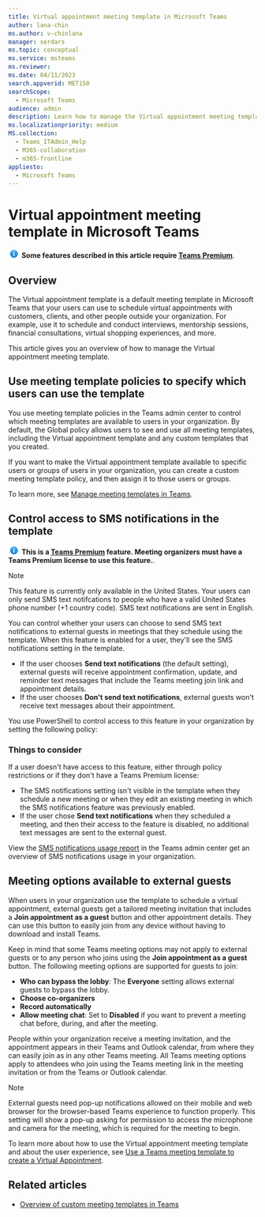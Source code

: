 ```yaml
---
title: Virtual appointment meeting template in Microsoft Teams
author: lana-chin
ms.author: v-chinlana
manager: serdars
ms.topic: conceptual
ms.service: msteams
ms.reviewer: 
ms.date: 04/11/2023
search.appverid: MET150
searchScope:
  - Microsoft Teams
audience: admin
description: Learn how to manage the Virtual appointment meeting template for Teams users in your organization.
ms.localizationpriority: medium
MS.collection: 
  - Teams_ITAdmin_Help
  - M365-collaboration
  - m365-frontline
appliesto: 
  - Microsoft Teams
---
```


# Virtual appointment meeting template in Microsoft Teams

![Information icon](media/info.png) **Some features described in this article require [Teams Premium](teams-add-on-licensing/licensing-enhance-teams.md)**.

## Overview

The Virtual appointment template is a default meeting template in Microsoft Teams that your users can use to schedule virtual appointments with customers, clients, and other people outside your organization. For example, use it to schedule and conduct interviews, mentorship sessions, financial consultations, virtual shopping experiences, and more.

This article gives you an overview of how to manage the Virtual appointment meeting template<!--in the Teams admin center-->.

## Use meeting template policies to specify which users can use the template

You use meeting template policies in the Teams admin center to control which meeting templates are available to users in your organization. By default, the Global policy allows users to see and use all meeting templates, including the Virtual appointment template and any custom templates that you created.

If you want to make the Virtual appointment template available to specific users or groups of users in your organization, you can create a custom meeting template policy, and then assign it to those users or groups.

To learn more, see [Manage meeting templates in Teams](manage-meeting-templates.md).

## Control access to SMS notifications in the template

![Information icon](media/info.png) **This is a [Teams Premium](teams-add-on-licensing/licensing-enhance-teams.md) feature. Meeting organizers must have a Teams Premium license to use this feature.**.

> [!NOTE]
> This feature is currently only available in the United States. Your users can only send SMS text notifcations to people who have a valid United States phone number (+1 country code). SMS text notifications are sent in English.

You can control whether your users can choose to send SMS text notifications to external guests in meetings that they schedule using the template. When this feature is enabled for a user, they'll see  the SMS notifications setting in the template.

- If the user chooses **Send text notifications** (the default setting), external guests will receive appointment confirmation, update, and reminder text messages that include the Teams meeting join link and appointment details.
- If the user chooses **Don't send text notifications**, external guests won't receive text messages about their appointment.

You use PowerShell to control access to this feature in your organization by setting the following policy:

### Things to consider

If a user doesn't have access to this feature, either through policy restrictions or if they don't have a Teams Premium license:

- The SMS notifications setting isn't visible in the template when they schedule a new meeting or when they edit an existing meeting in which the SMS notifications feature was previously enabled.
- If the user chose **Send text notifications** when they scheduled a meeting, and then their access to the feature is disabled, no additional text messages are sent to the external guest.

View the [SMS notifications usage report](/microsoft-365/frontline/sms-notifications-usage-report) in the Teams admin center get an overview of SMS notifications usage in your organization.

## Meeting options available to external guests

When users in your organization use the template to schedule a virtual appointment, external guests get a tailored meeting invitation that includes a **Join appointment as a guest** button and other appointment details. They can use this button to easily join from any device without having to download and install Teams.

Keep in mind that some Teams meeting options may not apply to external guests or to any person who joins using the **Join appointment as a guest** button. The following meeting options are supported for guests to join:

- **Who can bypass the lobby**: The **Everyone** setting allows external guests to bypass the lobby.
- **Choose co-organizers**
- **Record automatically**
- **Allow meeting chat**: Set to **Disabled** if you want to prevent a meeting chat before, during, and after the meeting.

People within your organization receive a meeting invitation, and the appointment appears in their Teams and Outlook calendar, from where they can easily join as in any other Teams meeting. All Teams meeting options apply to attendees who join using the Teams meeting link in the meeting invitation or from the Teams or Outlook calendar.

> [!NOTE]
>External guests need pop-up notifications allowed on their mobile and web browser for the browser-based Teams experience to function properly. This setting will show a pop-up asking for permission to access the microphone and camera for the meeting, which is required for the meeting to begin.

To learn more about how to use the Virtual appointment meeting template and about the user experience, see [Use a Teams meeting template to create a Virtual Appointment](https://support.microsoft.com/office/6a9e8cbb-c0ed-4598-851e-3b1750a4a747).

## Related articles

- [Overview of custom meeting templates in Teams](custom-meeting-templates-overview.md)
